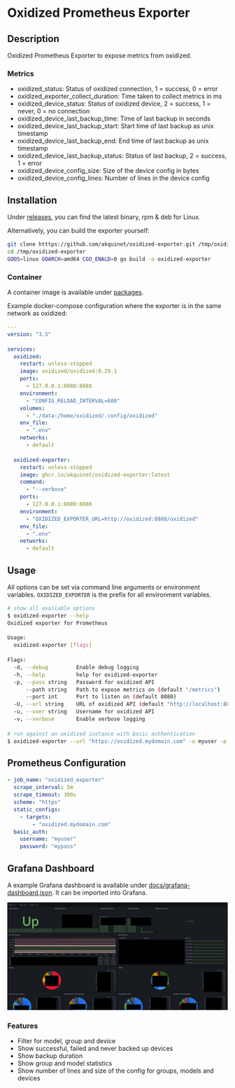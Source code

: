 # Oxidized Prometheus Exporter

## Description

Oxidized Prometheus Exporter to expose metrics from oxidized.

### Metrics
- oxidized_status: Status of oxidized connection, 1 = success, 0 = error
- oxidized_exporter_collect_duration: Time taken to collect metrics in ms  
- oxidized_device_status: Status of oxidized device, 2 = success, 1 = never, 0 = no connection
- oxidized_device_last_backup_time: Time of last backup in seconds
- oxidized_device_last_backup_start: Start time of last backup as unix timestamp
- oxidized_device_last_backup_end: End time of last backup as unix timestamp
- oxidized_device_last_backup_status: Status of last backup, 2 = success, 1 = error
- oxidized_device_config_size: Size of the device config in bytes
- oxidized_device_config_lines: Number of lines in the device config

## Installation
Under [releases](https://github.com/akquinet/oxidized-exporter/releases), you can find the latest binary, rpm & deb for Linux.

Alternatively, you can build the exporter yourself:

```bash
git clone htttps://github.com/akquinet/oxidized-exporter.git /tmp/oxidized-exporter
cd /tmp/oxidized-exporter
GOOS=linux GOARCH=amd64 CGO_ENALD=0 go build -o oxidized-exporter
```

### Container

A container image is available under [packages](https://github.com/akquinet/oxidized-exporter/pkgs/container/oxidized-exporter).

Example docker-compose configuration where the exporter is in the same network as oxidized:

```yaml
---
version: "3.5"

services:
  oxidized:
    restart: unless-stopped
    image: oxidized/oxidized:0.29.1
    ports:
      - 127.0.0.1:8088:8888
    environment:
      - "CONFIG_RELOAD_INTERVAL=600"
    volumes:
      - "./data:/home/oxidized/.config/oxidized"
    env_file:
      - ".env"
    networks:
      - default

  oxidized-exporter:
    restart: unless-stopped
    image: ghcr.io/akquinet/oxidized-exporter:latest
    command:
      - "--verbose"
    ports:
      - 127.0.0.1:8089:8080
    environment:
      - "OXIDIZED_EXPORTER_URL=http://oxidized:8888/oxidized"
    env_file:
      - ".env"
    networks:
      - default
```

## Usage

All options can be set via command line arguments or environment variables.
`OXIDIZED_EXPORTER` is the prefix for all environment variables.

```bash
# show all available options
$ oxidized-exporter --help
Oxidized exporter for Prometheus

Usage:
  oxidized-exporter [flags]

Flags:
  -d, --debug         Enable debug logging
  -h, --help          help for oxidized-exporter
  -p, --pass string   Password for oxidized API
      --path string   Path to expose metrics on (default "/metrics")
      --port int      Port to listen on (default 8080)
  -U, --url string    URL of oxidized API (default "http://localhost:8888")
  -u, --user string   Username for oxidized API
  -v, --verbose       Enable verbose logging

# run against an oxidized instance with basic authentication
$ oxidized-exporter --url "https://oxidized.mydomain.com" -u myuser -p mypass --verbose
```

## Prometheus Configuration

```yaml
- job_name: "oxidized_exporter"
  scrape_interval: 5m
  scrape_timeout: 300s
  scheme: "https"
  static_configs:
    - targets:
        - "oxidized.mydomain.com"
  basic_auth:
    username: "myuser"
    password: "mypass"
```

## Grafana Dashboard
A example Grafana dashboard is available under [docs/grafana-dashboard.json](docs/grafana-dashboard.json). It can be imported into Grafana.

![Grafana Dashboard](docs/grafana-dashboard.png)

### Features

- Filter for model, group and device
- Show successful, failed and never backed up devices
- Show backup duration
- Show group and model statistics
- Show number of lines and size of the config for groups, models and devices
